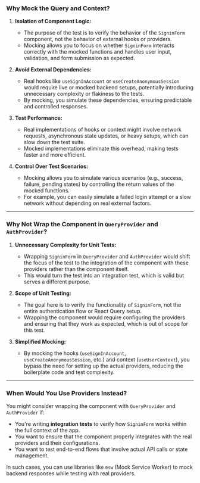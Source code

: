 ### **Why Mock the Query and Context?**
1. **Isolation of Component Logic:**
   - The purpose of the test is to verify the behavior of the `SigninForm` component, not the behavior of external hooks or providers.
   - Mocking allows you to focus on whether `SigninForm` interacts correctly with the mocked functions and handles user input, validation, and form submission as expected.

2. **Avoid External Dependencies:**
   - Real hooks like `useSignInAccount` or `useCreateAnonymousSession` would require live or mocked backend setups, potentially introducing unnecessary complexity or flakiness to the tests.
   - By mocking, you simulate these dependencies, ensuring predictable and controlled responses.

3. **Test Performance:**
   - Real implementations of hooks or context might involve network requests, asynchronous state updates, or heavy setups, which can slow down the test suite.
   - Mocked implementations eliminate this overhead, making tests faster and more efficient.

4. **Control Over Test Scenarios:**
   - Mocking allows you to simulate various scenarios (e.g., success, failure, pending states) by controlling the return values of the mocked functions.
   - For example, you can easily simulate a failed login attempt or a slow network without depending on real external factors.

---

### **Why Not Wrap the Component in `QueryProvider` and `AuthProvider`?**
1. **Unnecessary Complexity for Unit Tests:**
   - Wrapping `SigninForm` in `QueryProvider` and `AuthProvider` would shift the focus of the test to the integration of the component with these providers rather than the component itself.
   - This would turn the test into an integration test, which is valid but serves a different purpose.

2. **Scope of Unit Testing:**
   - The goal here is to verify the functionality of `SigninForm`, not the entire authentication flow or React Query setup.
   - Wrapping the component would require configuring the providers and ensuring that they work as expected, which is out of scope for this test.

3. **Simplified Mocking:**
   - By mocking the hooks (`useSignInAccount`, `useCreateAnonymousSession`, etc.) and context (`useUserContext`), you bypass the need for setting up the actual providers, reducing the boilerplate code and test complexity.

---

### **When Would You Use Providers Instead?**
You might consider wrapping the component with `QueryProvider` and `AuthProvider` if:
- You're writing **integration tests** to verify how `SigninForm` works within the full context of the app.
- You want to ensure that the component properly integrates with the real providers and their configurations.
- You want to test end-to-end flows that involve actual API calls or state management.

In such cases, you can use libraries like `msw` (Mock Service Worker) to mock backend responses while testing with real providers.